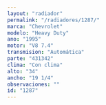 ```yaml
---
layout: "radiador"
permalink: "/radiadores/1287/"
marca: "Chevrolet"
modelo: "Heavy Duty"
ano: "1995"
motor: "V8 7.4"
transmision: "Automática"
parte: "431342"
clima: "Con clima"
alto: "34"
ancho: "19 1/4"
observaciones: ""
id: "1287"
---
```


